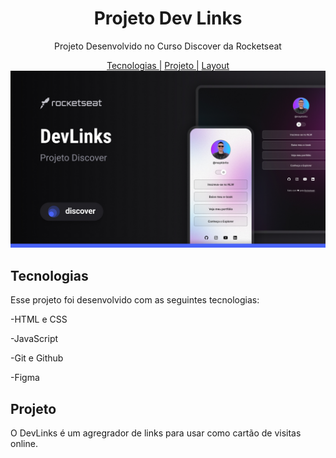 <h1 align="center"> Projeto Dev Links </h1>

<p align="center"> 
Projeto Desenvolvido no Curso Discover da Rocketseat
</p>

<p align="center"> 
  <a href="#-tecnologias">Tecnologias </a> |
  <a href="#-projeto">Projeto </a> |
  <a href="#-layout">Layout </a> 
  <img alt="Projeto DevLinks" src="./assets/Cover.jpg">
</p>
<p align="center"> </p>
<p align="center"> </p>

## Tecnologias

Esse projeto foi desenvolvido com as seguintes tecnologias:

-HTML e CSS

-JavaScript

-Git e Github

-Figma

## Projeto

O DevLinks é um agregrador de links para usar como cartão de visitas online.
